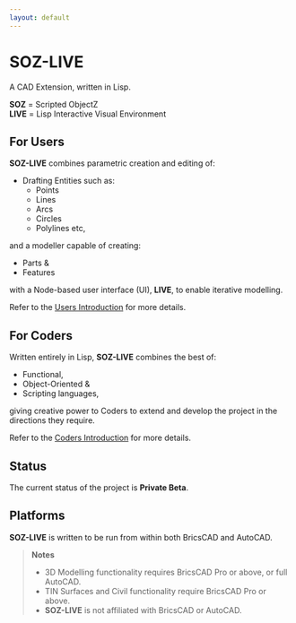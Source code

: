 ```yaml
---
layout: default
---
```


# SOZ-LIVE

A CAD Extension, written in Lisp.

**SOZ** = Scripted ObjectZ  
**LIVE** = Lisp Interactive Visual Environment  

## For Users

**SOZ-LIVE** combines parametric creation and editing of:

- Drafting Entities such as:
  - Points
  - Lines
  - Arcs
  - Circles
  - Polylines etc, 
  
and a modeller capable of creating:

- Parts &
- Features 

with a Node-based user interface (UI), **LIVE**, to enable iterative modelling.  

Refer to the [Users Introduction](/users/docs/intro.html) for more details.


## For Coders

Written entirely in Lisp, **SOZ-LIVE** combines the best of:

- Functional, 
- Object-Oriented & 
- Scripting languages, 

giving creative power to Coders to extend and develop the project in the directions they require.  

Refer to the [Coders Introduction](/coders/docs/intro.html) for more details.


## Status

The current status of the project is **Private Beta**.  


## Platforms

**SOZ-LIVE** is written to be run from within both BricsCAD and AutoCAD.

> **Notes**
> - 3D Modelling functionality requires BricsCAD Pro or above, or full AutoCAD.  
> - TIN Surfaces and Civil functionality require BricsCAD Pro or above.  
> - **SOZ-LIVE** is not affiliated with BricsCAD or AutoCAD.  
